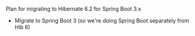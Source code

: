 
Plan for migrating to Hibernate 6.2 for Spring Boot 3.x

- Migrate to Spring Boot 3 (so we're doing Spring Boot separately from Hib 6)
